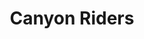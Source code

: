 ---
title: Canyon Riders
description: A tribute to Joe Davola
background: "images/bp.jpg"
icon: "theater-masks"
---
